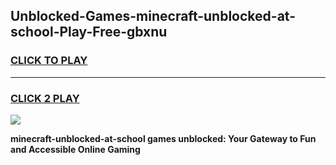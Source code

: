 
## Unblocked-Games-minecraft-unblocked-at-school-Play-Free-gbxnu
<h3>
<a href="https://premium76.site?title=minecraft-unblocked-at-school&ref=18A">CLICK TO PLAY</a></h3>
<hr>

<h3>
<a href="https://premium76.site?title=minecraft-unblocked-at-school&ref=18A">CLICK 2 PLAY</a>
  
</h3>

<a href="https://premium76.site?title=minecraft-unblocked-at-school&ref=18A"><img src="https://clearcache.store/games.png"></a>


**minecraft-unblocked-at-school games unblocked: Your Gateway to Fun and Accessible Online Gaming**
